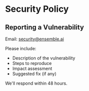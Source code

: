 # Security Policy

## Reporting a Vulnerability

Email: security@ensemble.ai

Please include:
- Description of the vulnerability
- Steps to reproduce
- Impact assessment
- Suggested fix (if any)

We'll respond within 48 hours.
